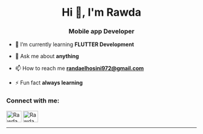 <h1 align="center">Hi 👋, I'm Rawda</h1>
<h3 align="center">Mobile app Developer </h3>

- 🌱 I’m currently learning **FLUTTER Development**

- 💬 Ask me about **anything**

- 📫 How to reach me **randaelhosini972@gmail.com**

- ⚡ Fun fact **always learning**



<h3 align="left">Connect with me:</h3>
<p align="left">
<a href=" https://www.linkedin.com/in/rawda-elhosini-29621623a?utm_source=share&utm_campaign=share_via&utm_content=profile&utm_medium=ios_app%0c" target="blank"><img align="center" src=" https://www.linkedin.com/in/rawda-elhosini-29621623a?utm_source=share&utm_campaign=share_via&utm_content=profile&utm_medium=ios_app%0c" alt="Rawda Ragheb" height="30" width="40" /></a>
<a href="[https://fb.com/tharwat samy](https://www.facebook.com/rody.elhosini?mibextid=LQQJ4d)" target="blank"><img align="center" src="https://raw.githubusercontent.com/rahuldkjain/github-profile-readme-generator/master/src/images/icons/Social/facebook.svg" alt="Rawda Ragheb" height="30" width="40" /></a>

 

<hr></hr>

